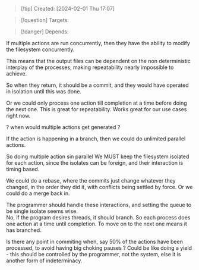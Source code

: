 
>[!tip] Created: [2024-02-01 Thu 17:07]

>[!question] Targets: 

>[!danger] Depends: 

If multiple actions are run concurrently, then they have the ability to modify the filesystem concurrently.

This means that the output files can be dependent on the non deterministic interplay of the processes, making repeatability nearly impossible to achieve.

So when they return, it should be a commit, and they would have operated in isolation until this was done.

Or we could only process one action till completion at a time before doing the next one.
This is great for repeatability.
Works great for our use cases right now.

? when would multiple actions get generated ?

If the action is happening in a branch, then we could do unlimited parallel actions.

So doing multiple action sin parallel 
We MUST keep the filesystem isolated for each action, since the isolates can be foreign, and their interaction is timing based.

We could do a rebase, where the commits just change whatever they changed, in the order they did it, with conflicts being settled by force.  Or we could do a merge back in.

The programmer should handle these interactions, and setting the queue to be single isolate seems wise.  
No, if the program desires threads, it should branch.  So each process does one action at a time until completion.  To move on to the next one means it has branched.

Is there any point in commiting when, say 50% of the actions have been processed, to avoid having big choking pauses ?  Could be like doing a yield - this should be controlled by the programmer, not the system, else it is another form of indeterminacy.